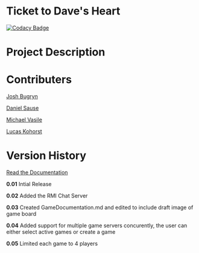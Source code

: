 # Ticket to Dave's Heart

[![Codacy Badge](https://api.codacy.com/project/badge/Grade/2ac0aae70b3a43779d96e53e8b02921c)](https://www.codacy.com/app/Lucas-Kohorst/ticketToRide?utm_source=github.com&amp;utm_medium=referral&amp;utm_content=tickettodavesheart/ticketToRide&amp;utm_campaign=Badge_Grade)

<h1>Project Description</h1>

<h1>Contributers</h1>
<div style:"text-align: center">
  <p><a href="https://github.com/bugryn-josh">Josh Bugryn</a></p>
  <p><a href="https://github.com/danielsause">Daniel Sause</a></p>
  <p><a href="https://github.com/michaelvasile">Michael Vasile</a></p>
  <p><a href="https://github.com/lucas-kohorst">Lucas Kohorst</a></p>
</div>

<h1>Version History</h1>

<p><a href="https://github.com/tickettodavesheart/ticketToRide/wiki">Read the Documentation</a></p>

<p><strong>0.01</strong> Intial Release</p>
<p><strong>0.02</strong> Added the RMI Chat Server</p>
<p><strong>0.03</strong> Created GameDocumentation.md and edited to include draft image of game board</p>
<p><strong>0.04</strong> Added support for multiple game servers concurently, the user can either select active games or create a game</p>
<p><strong>0.05</strong> Limited each game to 4 players</p>
